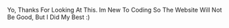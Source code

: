 Yo, Thanks For Looking At This.
Im New To Coding So The Website Will Not Be Good, But I Did My Best :)
